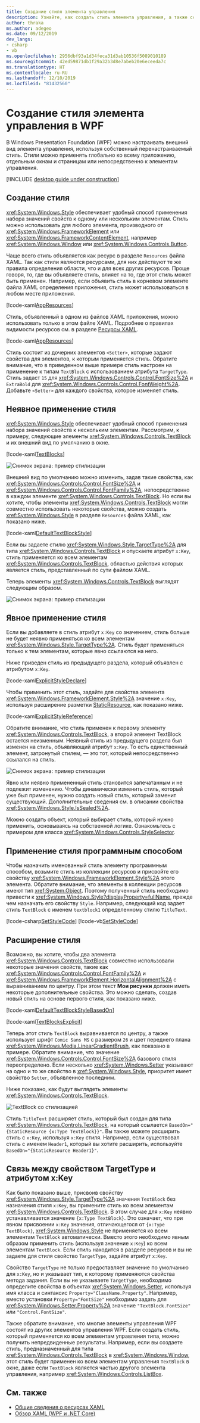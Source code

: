 ```yaml
---
title: Создание стиля элемента управления
description: Узнайте, как создать стиль элемента управления, а также ссылку на него в Windows Presentation Foundation и .NET Core.
author: thraka
ms.author: adegeo
ms.date: 09/12/2019
dev_langs:
- csharp
- vb
ms.openlocfilehash: 2956dbf93a1d34feca31d3ab10536f5089010189
ms.sourcegitcommit: 42ed59871db1f29a32b3d8e7abeb20e6eceeda7c
ms.translationtype: HT
ms.contentlocale: ru-RU
ms.lasthandoff: 12/10/2019
ms.locfileid: "81432560"
---
```

# <a name="create-a-style-for-a-control-in-wpf"></a>Создание стиля элемента управления в WPF

В Windows Presentation Foundation (WPF) можно настраивать внешний вид элемента управления, используя собственный перенастраиваемый стиль. Стили можно применять глобально ко всему приложению, отдельным окнам и страницам или непосредственно к элементам управления.

[!INCLUDE [desktop guide under construction](../../../includes/desktop-guide-preview-note.md)]

## <a name="create-a-style"></a>Создание стиля

<xref:System.Windows.Style> обеспечивает удобный способ применения набора значений свойств к одному или нескольким элементам. Стиль можно использовать для любого элемента, производного от <xref:System.Windows.FrameworkElement> или <xref:System.Windows.FrameworkContentElement>, например <xref:System.Windows.Window> или <xref:System.Windows.Controls.Button>.

Чаще всего стиль объявляется как ресурс в разделе `Resources` файла XAML. Так как стили являются ресурсами, для них действуют те же правила определения области, что и для всех других ресурсов. Проще говоря, то, где вы объявляете стиль, влияет на то, где этот стиль может быть применен. Например, если объявить стиль в корневом элементе файла XAML определения приложения, стиль может использоваться в любом месте приложения.

[!code-xaml[AppResources](~/samples/snippets/desktop-guide/wpf/styles-and-templates-intro/csharp/App.xaml#AppResources)]

Стиль, объявленный в одном из файлов XAML приложения, можно использовать только в этом файле XAML. Подробнее о правилах видимости ресурсов см. в разделе [Ресурсы XAML](xaml-resources-define.md).

[!code-xaml[AppResources](~/samples/snippets/desktop-guide/wpf/styles-and-templates-intro/csharp/WindowSingleResource.xaml#WindowResources)]

Стиль состоит из дочерних элементов `<Setter>`, которые задают свойства для элементов, к которым применяется стиль. Обратите внимание, что в приведенном выше примере стиль настроен на применение к типам `TextBlock` с использованием атрибута `TargetType`. Стиль задаст `15` для <xref:System.Windows.Controls.Control.FontSize%2A> и `ExtraBold` для <xref:System.Windows.Controls.Control.FontWeight%2A>. Добавьте `<Setter>` для каждого свойства, которое изменяет стиль.

## <a name="apply-a-style-implicitly"></a>Неявное применение стиля

<xref:System.Windows.Style> обеспечивает удобный способ применения набора значений свойств к нескольким элементам. Рассмотрим, к примеру, следующие элементы <xref:System.Windows.Controls.TextBlock> и их внешний вид по умолчанию в окне.

[!code-xaml[TextBlocks](~/samples/snippets/desktop-guide/wpf/styles-and-templates-intro/csharp/Window1.xaml#SnippetTextBlocks)]

![Снимок экрана: пример стилизации](./media/styles-and-templates-overview/stylingintro-textblocksbefore.png "StylingIntro_TextBlocksBefore")

Внешний вид по умолчанию можно изменить, задав такие свойства, как <xref:System.Windows.Controls.Control.FontSize%2A> и <xref:System.Windows.Controls.Control.FontFamily%2A>, непосредственно в каждом элементе <xref:System.Windows.Controls.TextBlock>. Но если вы хотите, чтобы элементы <xref:System.Windows.Controls.TextBlock> могли совместно использовать некоторые свойства, можно создать <xref:System.Windows.Style> в разделе `Resources` файла XAML, как показано ниже.

[!code-xaml[DefaultTextBlockStyle](~/samples/snippets/desktop-guide/wpf/styles-and-templates-intro/csharp/Window1.xaml#SnippetDefaultTextBlockStyle)]

Если вы задаете стилю <xref:System.Windows.Style.TargetType%2A> для типа <xref:System.Windows.Controls.TextBlock> и опускаете атрибут `x:Key`, стиль применяется ко всем элементам <xref:System.Windows.Controls.TextBlock>, областью действия которых является стиль, представленный по сути файлом XAML.

Теперь элементы <xref:System.Windows.Controls.TextBlock> выглядят следующим образом.

![Снимок экрана: пример стилизации](./media/styles-and-templates-overview/stylingintro-textblocksbasestyle.png "StylingIntro_TextBlocksBaseStyle")

## <a name="apply-a-style-explicitly"></a>Явное применение стиля

Если вы добавляете в стиль атрибут `x:Key` со значением, стиль больше не будет неявно применяться ко всем элементам <xref:System.Windows.Style.TargetType%2A>. Стиль будет применяться только к тем элементам, которые явно ссылаются на него.

Ниже приведен стиль из предыдущего раздела, который объявлен с атрибутом `x:Key`.

[!code-xaml[ExplicitStyleDeclare](~/samples/snippets/desktop-guide/wpf/styles-and-templates-intro/csharp/WindowExplicitStyle.xaml#ExplicitStyleDeclare)]

Чтобы применить этот стиль, задайте для свойства элемента <xref:System.Windows.FrameworkElement.Style%2A> значение `x:Key`, используя расширение разметки [StaticResource](../../framework/wpf/advanced/staticresource-markup-extension.md), как показано ниже.

[!code-xaml[ExplicitStyleReference](~/samples/snippets/desktop-guide/wpf/styles-and-templates-intro/csharp/WindowExplicitStyle.xaml#ExplicitStyleReference)]

Обратите внимание, что стиль применен к первому элементу <xref:System.Windows.Controls.TextBlock>, а второй элемент TextBlock остается неизменным. Неявный стиль из предыдущего раздела был изменен на стиль, объявляющий атрибут `x:Key`. То есть единственный элемент, затронутый стилем, — это тот, который непосредственно ссылался на стиль.

![Снимок экрана: пример стилизации](./media/styles-and-templates-overview/create-a-style-explicit-textblock.png "create-a-style-explicit-textblock")

Явно или неявно примененный стиль становится запечатанным и не подлежит изменению. Чтобы динамически изменить стиль, который уже был применен, нужно создать новый стиль, который заменит существующий. Дополнительные сведения см. в описании свойства <xref:System.Windows.Style.IsSealed%2A>.

Можно создать объект, который выбирает стиль, который нужно применить, основываясь на собственной логике. Ознакомьтесь с примером для класса <xref:System.Windows.Controls.StyleSelector>.

## <a name="apply-a-style-programmatically"></a>Применение стиля программным способом

Чтобы назначить именованный стиль элементу программным способом, возьмите стиль из коллекции ресурсов и присвойте его свойству <xref:System.Windows.FrameworkElement.Style%2A> этого элемента. Обратите внимание, что элементы в коллекции ресурсов имеют тип <xref:System.Object>. Поэтому полученный стиль необходимо привести к <xref:System.Windows.Style?displayProperty=fullName>, прежде чем назначать его свойству `Style`. Например, следующий код задает стиль `TextBlock` с именем `textblock1` определенному стилю `TitleText`.

[!code-csharp[SetStyleCode](~/samples/snippets/desktop-guide/wpf/styles-and-templates-intro/csharp/Window2.xaml.cs#SnippetSetStyleCode)]
[!code-vb[SetStyleCode](~/samples/snippets/desktop-guide/wpf/styles-and-templates-intro/vb/MainWindow.xaml.vb#SnippetSetStyleCode)]

## <a name="extend-a-style"></a>Расширение стиля

Возможно, вы хотите, чтобы два элемента <xref:System.Windows.Controls.TextBlock> совместно использовали некоторые значения свойств, такие как <xref:System.Windows.Controls.Control.FontFamily%2A> и <xref:System.Windows.FrameworkElement.HorizontalAlignment%2A> с выравниванием по центру. При этом текст **Мои рисунки** должен иметь некоторые дополнительные свойства. Это можно сделать, создав новый стиль на основе первого стиля, как показано ниже.

[!code-xaml[DefaultTextBlockStyleBasedOn](~/samples/snippets/desktop-guide/wpf/styles-and-templates-intro/csharp/Window2.xaml#SnippetDefaultTextBlockStyleBasedOn)]

[!code-xaml[TextBlocksExplicit](~/samples/snippets/desktop-guide/wpf/styles-and-templates-intro/csharp/Window2.xaml#SnippetTextBlocksExplicit)]

Теперь этот стиль `TextBlock` выравнивается по центру, а также использует шрифт `Comic Sans MS` с размером `26` и цвет переднего плана <xref:System.Windows.Media.LinearGradientBrush>, как показано в примере. Обратите внимание, что значение <xref:System.Windows.Controls.Control.FontSize%2A> базового стиля переопределено. Если несколько <xref:System.Windows.Setter> указывают на одно и то же свойство в <xref:System.Windows.Style>, приоритет имеет свойство `Setter`, объявленное последним.

Ниже показано, как будут выглядеть элементы <xref:System.Windows.Controls.TextBlock>.

![TextBlock со стилизацией](./media/styles-and-templates-overview/stylingintro-textblocks.png "StylingIntro_TextBlocks")

Стиль `TitleText` расширяет стиль, который был создан для типа <xref:System.Windows.Controls.TextBlock>, на который ссылается `BasedOn="{StaticResource {x:Type TextBlock}}"`. Вы также можете расширить стиль с `x:Key`, используя `x:Key` стиля. Например, если существовал стиль с именем `Header1`, который вы хотите расширить, используйте `BasedOn="{StaticResource Header1}"`.

## <a name="relationship-of-the-targettype-property-and-the-xkey-attribute"></a>Связь между свойством TargetType и атрибутом x:Key

Как было показано выше, присвоив свойству <xref:System.Windows.Style.TargetType%2A> значения `TextBlock` без назначения стиля `x:Key`, вы примените стиль ко всем элементам <xref:System.Windows.Controls.TextBlock>. В этом случае для `x:Key` неявно устанавливается значение `{x:Type TextBlock}`. Это означает, что при явном присвоении `x:Key` значения, отличающегося от `{x:Type TextBlock}`, <xref:System.Windows.Style> не применяется ко всем элементам `TextBlock` автоматически. Вместо этого необходимо явным образом применить стиль (используя значение `x:Key`) ко всем элементам `TextBlock`. Если стиль находится в разделе ресурсов и вы не задаете для стиля свойство `TargetType`, задайте атрибут `x:Key`.

Свойство `TargetType` не только предоставляет значение по умолчанию для `x:Key`, но и указывает тип, к которому применяются свойства метода задания. Если вы не указываете `TargetType`, необходимо определите свойства в объектах <xref:System.Windows.Setter>, используя имя класса и синтаксис `Property="ClassName.Property"`. Например, вместо установки `Property="FontSize"` необходимо задать для <xref:System.Windows.Setter.Property%2A> значение `"TextBlock.FontSize"` или `"Control.FontSize"`.

Также обратите внимание, что многие элементы управления WPF состоят из других элементов управления WPF. Если создать стиль, который применяется ко всем элементам управления типа, можно получить непредвиденные результаты. Например, если вы создаете стиль, предназначенный для типа <xref:System.Windows.Controls.TextBlock> в <xref:System.Windows.Window>, этот стиль будет применен ко всем элементам управления `TextBlock` в окне, даже если `TextBlock` является частью другого элемента управления, например <xref:System.Windows.Controls.ListBox>.

## <a name="see-also"></a>См. также

<!-- - [Create a style for a control](styles-templates-create-apply-template.md) -->
- [Общие сведения о ресурсах XAML](xaml-resources-define.md)
- [Обзор XAML (WPF и .NET Core)](xaml.md)
